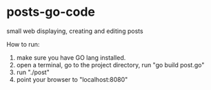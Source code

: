 posts-go-code
=============

small web displaying, creating and editing posts

How to run:
1) make sure you have GO lang installed.
2) open a terminal, go to the project directory, run "go build post.go" 
3) run "./post"
4) point your browser to "localhost:8080"
